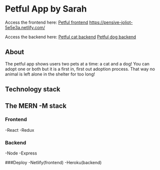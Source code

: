 # Petful App by Sarah
Access the frontend here: [Petful frontend](https://pensive-joliot-5e5e3a.netlify.com/)
https://pensive-joliot-5e5e3a.netlify.com/

Access the backend here: [Petful cat backend](https://petful-sarah.herokuapp.com/api/cat)
[Petful dog backend](https://petful-sarah.herokuapp.com/api/dog)

## About
The petful app shows users two pets at a time: a cat and a dog! You can adopt one or both but it is a first in, first out adoption process. That way no animal is left alone in the shelter for too long!

## Technology stack
## The MERN -M stack
### Frontend
-React
-Redux

### Backend
-Node
-Express

###Deploy
-Netlify(frontend)
-Heroku(backend)


